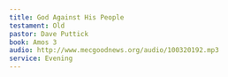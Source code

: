 ```yaml
---
title: God Against His People
testament: Old
pastor: Dave Puttick
book: Amos 3
audio: http://www.mecgoodnews.org/audio/100320192.mp3
service: Evening
---
```

